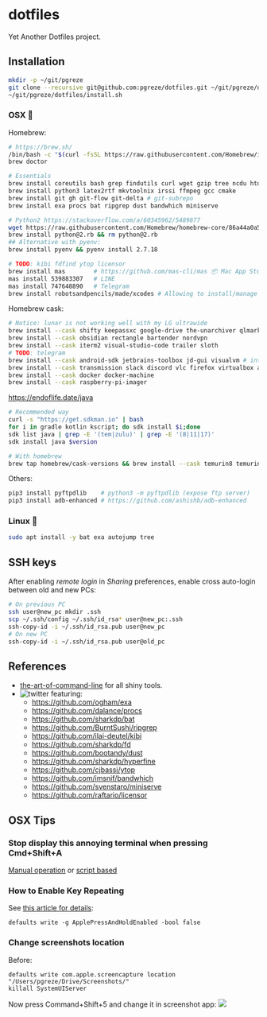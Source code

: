 # dotfiles

Yet Another Dotfiles project.


## Installation

```bash
mkdir -p ~/git/pgreze
git clone --recursive git@github.com:pgreze/dotfiles.git ~/git/pgreze/dotfiles
~/git/pgreze/dotfiles/install.sh
```


### OSX 🍏

Homebrew:
```bash
# https://brew.sh/
/bin/bash -c "$(curl -fsSL https://raw.githubusercontent.com/Homebrew/install/HEAD/install.sh)"
brew doctor

# Essentials
brew install coreutils bash grep findutils curl wget gzip tree ncdu htop autojump tmux
brew install python3 latex2rtf mkvtoolnix irssi ffmpeg gcc cmake
brew install git gh git-flow git-delta # git-subrepo
brew install exa procs bat ripgrep dust bandwhich miniserve

# Python2 https://stackoverflow.com/a/60345962/5489877
wget https://raw.githubusercontent.com/Homebrew/homebrew-core/86a44a0a552c673a05f11018459c9f5faae3becc/Formula/python@2.rb
brew install python@2.rb && rm python@2.rb
## Alternative with pyenv:
brew install pyenv && pyenv install 2.7.18

# TODO: kibi fdfind ytop licensor
brew install mas        # https://github.com/mas-cli/mas 📦 Mac App Store command line interface
mas install 539883307   # LINE
mas install 747648890   # Telegram
brew install robotsandpencils/made/xcodes # Allowing to install/manage several XCode versions.
```

Homebrew cask:
```bash
# Notice: lunar is not working well with my LG ultrawide
brew install --cask shifty keepassxc google-drive the-unarchiver qlmarkdown
brew install --cask obsidian rectangle bartender nordvpn
brew install --cask iterm2 visual-studio-code trailer sloth
# TODO: telegram
brew install --cask android-sdk jetbrains-toolbox jd-gui visualvm # intellij-idea-ce android-studio
brew install --cask transmission slack discord vlc firefox virtualbox android-file-transfer libreoffice skype electrum cyberduck
brew install --cask docker docker-machine
brew install --cask raspberry-pi-imager
```

https://endoflife.date/java
```bash
# Recommended way
curl -s "https://get.sdkman.io" | bash
for i in gradle kotlin kscript; do sdk install $i;done
sdk list java | grep -E '(tem|zulu)' | grep -E '(8|11|17)'
sdk install java $version

# With homebrew
brew tap homebrew/cask-versions && brew install --cask temurin8 temurin11
```

Others:
```bash
pip3 install pyftpdlib    # python3 -m pyftpdlib (expose ftp server)
pip3 install adb-enhanced # https://github.com/ashishb/adb-enhanced
```


### Linux 🐧

```bash
sudo apt install -y bat exa autojump tree
```


## SSH keys

After enabling *remote login* in *Sharing* preferences,
enable cross auto-login between old and new PCs:

```bash
# On previous PC
ssh user@new_pc mkdir .ssh
scp ~/.ssh/config ~/.ssh/id_rsa* user@new_pc:.ssh
ssh-copy-id -i ~/.ssh/id_rsa.pub user@new_pc
# On new PC
ssh-copy-id -i ~/.ssh/id_rsa.pub user@old_pc
```


## References

- [the-art-of-command-line](https://github.com/jlevy/the-art-of-command-line) for all shiny tools.
- ![[twitter](https://twitter.com/jesusprubio/status/1237752138069094400/photo/1)](https://user-images.githubusercontent.com/14812354/77229554-236ef580-6bd2-11ea-8293-8c611a64a507.png) featuring:
  - https://github.com/ogham/exa
  - https://github.com/dalance/procs
  - https://github.com/sharkdp/bat
  - https://github.com/BurntSushi/ripgrep
  - https://github.com/ilai-deutel/kibi
  - https://github.com/sharkdp/fd
  - https://github.com/bootandy/dust
  - https://github.com/sharkdp/hyperfine
  - https://github.com/cjbassi/ytop
  - https://github.com/imsnif/bandwhich
  - https://github.com/svenstaro/miniserve
  - https://github.com/raftario/licensor

## OSX Tips

### Stop display this annoying terminal when pressing Cmd+Shift+A

[Manual operation](https://intellij-support.jetbrains.com/hc/en-us/articles/360005137400-Cmd-Shift-A-hotkey-opens-Terminal-with-apropos-search-instead-of-the-Find-Action-dialog)
or [script based](https://gist.github.com/mrmanc/72eb1712472242e8962661f59ea60ca8)

### How to Enable Key Repeating

See [this article for details](https://www.howtogeek.com/267463/how-to-enable-key-repeating-in-macos/):
```
defaults write -g ApplePressAndHoldEnabled -bool false
```


### Change screenshots location

Before:
```
defaults write com.apple.screencapture location "/Users/pgreze/Drive/Screenshots/"
killall SystemUIServer
```

Now press Command+Shift+5 and change it in screenshot app:
![](https://www.howtogeek.com/wp-content/uploads/2019/01/img_5c521fdaac323.jpg.pagespeed.ce.WG_Ijkk6kr.jpg)
